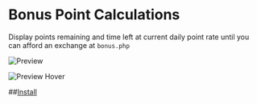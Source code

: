 # Bonus Point Calculations

Display points remaining and time left at current daily point rate until you can afford an exchange at `bonus.php`

![Preview](http://i.imgur.com/j3i5AZw.png)

![Preview Hover](http://i.imgur.com/57UukOe.png)

##[Install](https://github.com/SavageCore/ahd-bonus-calculations/raw/master/src/ahd-bonus-calculations.user.js)
